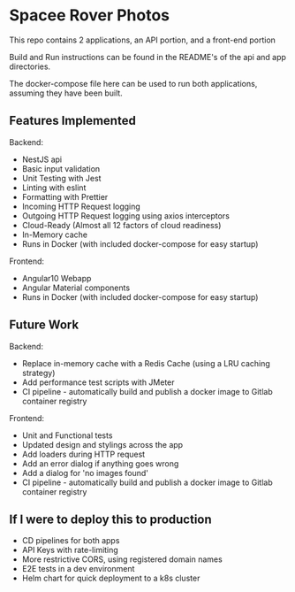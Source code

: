 # Spacee Rover Photos
This repo contains 2 applications, an API portion, and a front-end portion

Build and Run instructions can be found in the README's of the api and app directories.

The docker-compose file here can be used to run both applications, assuming they have been built.


## Features Implemented
Backend:
* NestJS api
* Basic input validation
* Unit Testing with Jest
* Linting with eslint
* Formatting with Prettier
* Incoming HTTP Request logging
* Outgoing HTTP Request logging using axios interceptors
* Cloud-Ready (Almost all 12 factors of cloud readiness)
* In-Memory cache
* Runs in Docker (with included docker-compose for easy startup)

Frontend:
* Angular10 Webapp
* Angular Material components
* Runs in Docker (with included docker-compose for easy startup)

## Future Work
Backend:
* Replace in-memory cache with a Redis Cache (using a LRU caching strategy)
* Add performance test scripts with JMeter
* CI pipeline - automatically build and publish a docker image to Gitlab container registry

Frontend:
* Unit and Functional tests
* Updated design and stylings across the app
* Add loaders during HTTP request
* Add an error dialog if anything goes wrong
* Add a dialog for 'no images found'
* CI pipeline - automatically build and publish a docker image to Gitlab container registry


## If I were to deploy this to production
* CD pipelines for both apps
* API Keys with rate-limiting
* More restrictive CORS, using registered domain names
* E2E tests in a dev environment
* Helm chart for quick deployment to a k8s cluster
